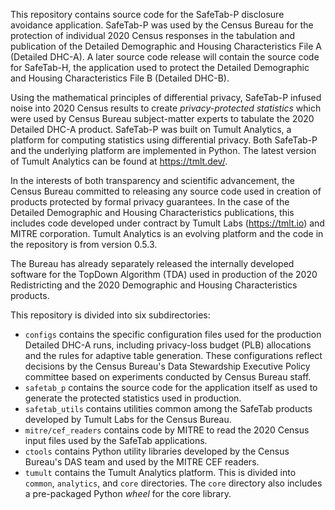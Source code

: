 This repository contains source code for the SafeTab-P disclosure
avoidance application. SafeTab-P was used by the Census Bureau for the
protection of individual 2020 Census responses in the tabulation and
publication of the Detailed Demographic and Housing Characteristics
File A (Detailed DHC-A). A later source code release will contain the source
code for SafeTab-H, the application used to protect the Detailed
Demographic and Housing Characteristics File B (Detailed DHC-B).

Using the mathematical principles of differential privacy, SafeTab-P infused noise into 2020 Census results to create *privacy-protected statistics* which were used by Census Bureau subject-matter experts to tabulate the 2020 Detailed DHC-A product. SafeTab-P was built on Tumult Analytics, a platform for computing statistics using differential privacy. Both SafeTab-P and the underlying platform are implemented in Python. The latest version of Tumult Analytics can be found at https://tmlt.dev/.

In the interests of both transparency and scientific advancement, the
Census Bureau committed to releasing any source code used in creation
of products protected by formal privacy guarantees. In the case of the 
Detailed Demographic and Housing Characteristics publications, this
includes code developed under contract by Tumult Labs (https://tmlt.io)
and MITRE corporation. Tumult Analytics is an evolving platform and
the code in the repository is from version 0.5.3.

The Bureau has already separately released the internally developed
software for the TopDown Algorithm (TDA) used in production of the
2020 Redistricting and the 2020 Demographic and Housing Characteristics
products.

This repository is divided into six subdirectories:
* `configs` contains the specific configuration files used for the
  production Detailed DHC-A runs, including privacy-loss budget (PLB) allocations
  and the rules for adaptive table generation. These configurations reflect
  decisions by the Census Bureau's Data Stewardship Executive Policy committee
  based on experiments conducted by Census Bureau staff.
* `safetab_p` contains the source code for the application itself as used
   to generate the protected statistics used in production.
* `safetab_utils` contains utilities common among the SafeTab products
  developed by Tumult Labs for the Census Bureau.
* `mitre/cef_readers` contains code by MITRE to read the 2020 Census input
  files used by the SafeTab applications.
* `ctools` contains Python utility libraries developed by the Census
  Bureau's DAS team and used by the MITRE CEF readers.
* `tumult` contains the Tumult Analytics platform. This is divided
   into `common`, `analytics`, and `core` directories. The `core` directory
   also includes a pre-packaged Python *wheel* for the core library.

